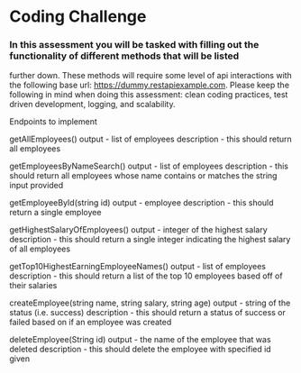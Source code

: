 # Coding Challenge 

### In this assessment you will be tasked with filling out the functionality of different methods that will be listed
further down. These methods will require some level of api interactions with the following base url: https://dummy.restapiexample.com.
Please keep the following in mind when doing this assessment: clean coding practices, test driven development, logging, and scalability.

Endpoints to implement

getAllEmployees()
output - list of employees
description - this should return all employees

getEmployeesByNameSearch()
output - list of employees
description - this should return all employees whose name contains or matches the string input provided

getEmployeeById(string id)
output - employee
description - this should return a single employee

getHighestSalaryOfEmployees()
output - integer of the highest salary
description -  this should return a single integer indicating the highest salary of all employees

getTop10HighestEarningEmployeeNames()
output - list of employees
description -  this should return a list of the top 10 employees based off of their salaries

createEmployee(string name, string salary, string age)
output - string of the status (i.e. success)
description -  this should return a status of success or failed based on if an employee was created



deleteEmployee(String id)
output - the name of the employee that was deleted
description - this should delete the employee with specified id given
